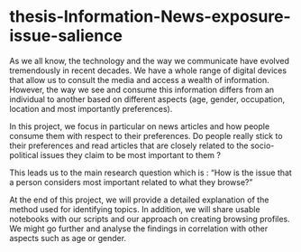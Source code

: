 # thesis-Information-News-exposure-issue-salience

As we all know, the technology and the way we communicate have evolved tremendously in recent decades. We have a whole range of digital devices that allow us to consult the media and access a wealth of information. However, the way we see and consume this information differs from an individual to another based on different aspects (age, gender, occupation, location and most importantly preferences). 

In this project, we focus in particular on news articles and how people consume them with respect to their preferences. Do people really stick to their preferences and read articles that are closely related to the socio-political issues they claim to be most important to them ? 

This leads us to the main research question which is : “How is the issue that a person considers most important related to what they browse?”

At the end of this project, we will provide a detailed explanation of the method used for identifying topics. In addition, we will share usable notebooks with our scripts and our approach on creating browsing profiles. 
We might go further and analyse the findings in correlation with other aspects such as age or gender.
